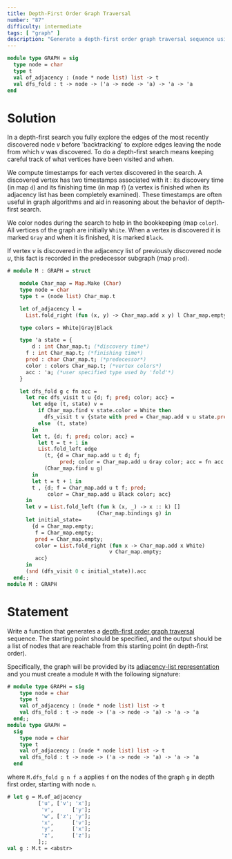 ```yaml
---
title: Depth-First Order Graph Traversal
number: "87"
difficulty: intermediate
tags: [ "graph" ]
description: "Generate a depth-first order graph traversal sequence using the given adjacency-list representation, starting from a specified point."
---
```


```ocaml
module type GRAPH = sig
  type node = char
  type t
  val of_adjacency : (node * node list) list -> t
  val dfs_fold : t -> node -> ('a -> node -> 'a) -> 'a -> 'a
end
```

# Solution

In a depth-first search you fully explore the edges of the most
recently discovered node *v* before 'backtracking' to explore edges
leaving the node from which *v* was discovered. To do a depth-first
search means keeping careful track of what vertices have been visited
and when.

We compute timestamps for each vertex discovered in the search. A
discovered vertex has two timestamps associated with it : its
discovery time (in map `d`) and its finishing time (in map `f`) (a
vertex is finished when its adjacency list has been completely
examined). These timestamps are often useful in graph algorithms and
aid in reasoning about the behavior of depth-first search.

We color nodes during the search to help in the bookkeeping (map
`color`). All vertices of the graph are initially `White`. When a
vertex is discovered it is marked `Gray` and when it is finished, it
is marked `Black`.

If vertex *v* is discovered in the adjacency list of previously
discovered node *u*, this fact is recorded in the predecessor subgraph
(map `pred`).

```ocaml
# module M : GRAPH = struct

    module Char_map = Map.Make (Char)
    type node = char
    type t = (node list) Char_map.t

    let of_adjacency l = 
      List.fold_right (fun (x, y) -> Char_map.add x y) l Char_map.empty

    type colors = White|Gray|Black

    type 'a state = {
        d : int Char_map.t; (*discovery time*)
      f : int Char_map.t; (*finishing time*)
      pred : char Char_map.t; (*predecessor*)
      color : colors Char_map.t; (*vertex colors*)
      acc : 'a; (*user specified type used by 'fold'*)
    }

    let dfs_fold g c fn acc =
      let rec dfs_visit t u {d; f; pred; color; acc} =
        let edge (t, state) v =
          if Char_map.find v state.color = White then
            dfs_visit t v {state with pred = Char_map.add v u state.pred}
          else  (t, state)
        in
        let t, {d; f; pred; color; acc} =
          let t = t + 1 in
          List.fold_left edge
            (t, {d = Char_map.add u t d; f;
                 pred; color = Char_map.add u Gray color; acc = fn acc u})
            (Char_map.find u g)
        in
        let t = t + 1 in
        t , {d; f = Char_map.add u t f; pred;
             color = Char_map.add u Black color; acc}
      in
      let v = List.fold_left (fun k (x, _) -> x :: k) []
                             (Char_map.bindings g) in
      let initial_state= 
        {d = Char_map.empty;
         f = Char_map.empty;
         pred = Char_map.empty;
         color = List.fold_right (fun x -> Char_map.add x White)
                                 v Char_map.empty;
         acc}
      in
      (snd (dfs_visit 0 c initial_state)).acc
  end;;
module M : GRAPH
```

# Statement

Write a function that generates a
[depth-first order graph traversal](https://en.wikipedia.org/wiki/Depth-first_search)
sequence. The starting point should be specified, and the output should
be a list of nodes that are reachable from this starting point (in
depth-first order).

Specifically, the graph will be provided by its
[adjacency-list representation](https://en.wikipedia.org/wiki/Adjacency_list)
and you must create a module `M` with the following signature:

```ocaml
# module type GRAPH = sig
    type node = char
    type t
    val of_adjacency : (node * node list) list -> t
    val dfs_fold : t -> node -> ('a -> node -> 'a) -> 'a -> 'a
  end;;
module type GRAPH =
  sig
    type node = char
    type t
    val of_adjacency : (node * node list) list -> t
    val dfs_fold : t -> node -> ('a -> node -> 'a) -> 'a -> 'a
  end
```

where `M.dfs_fold g n f a` applies `f` on the nodes of the graph
`g` in depth first order, starting with node `n`.

```ocaml
# let g = M.of_adjacency
          ['u', ['v'; 'x'];
           'v',      ['y'];
           'w', ['z'; 'y'];
           'x',      ['v'];
           'y',      ['x'];
           'z',      ['z'];
          ];;
val g : M.t = <abstr>
```
